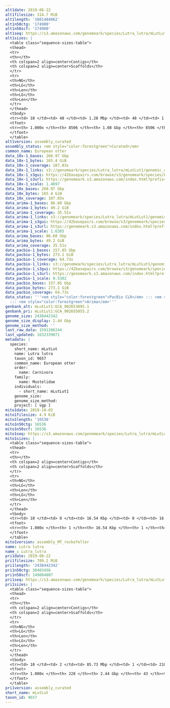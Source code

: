 ```yaml
---
alt1date: 2019-08-22
alt1filesize: 314.7 MiB
alt1length: '1081484062'
alt1n50ctg: '174900'
alt1n50scf: '174900'
alt1seq: https://s3.amazonaws.com/genomeark/species/Lutra_lutra/mLutLut1/assembly_curated/mLutLut1.alt.cur.20190822.fasta.gz
alt1sizes: |
  <table class="sequence-sizes-table">
  <thead>
  <tr>
  <th></th>
  <th colspan=2 align=center>Contigs</th>
  <th colspan=2 align=center>Scaffolds</th>
  </tr>
  <tr>
  <th>NG</th>
  <th>LG</th>
  <th>Len</th>
  <th>LG</th>
  <th>Len</th>
  </tr>
  </thead>
  <tbody>
  <tr><td> 10 </td><td> 48 </td><td> 1.28 Mbp </td><td> 48 </td><td> 1.28 Mbp </td></tr><tr><td> 20 </td><td> 197 </td><td> 0.51 Mbp </td><td> 197 </td><td> 0.51 Mbp </td></tr><tr><td> 30 </td><td> 472 </td><td> 321.41 Kbp </td><td> 472 </td><td> 321.41 Kbp </td></tr><tr><td> 40 </td><td> 871 </td><td> 234.14 Kbp </td><td> 871 </td><td> 234.14 Kbp </td></tr><tr style="background-color:#cccccc;"><td> 50 </td><td> 1411 </td><td> 174.90 Kbp </td><td> 1411 </td><td> 174.90 Kbp </td></tr><tr><td> 60 </td><td> 2120 </td><td> 133.15 Kbp </td><td> 2120 </td><td> 133.15 Kbp </td></tr><tr><td> 70 </td><td> 3053 </td><td> 100.96 Kbp </td><td> 3053 </td><td> 100.96 Kbp </td></tr><tr><td> 80 </td><td> 4285 </td><td> 76.83 Kbp </td><td> 4285 </td><td> 76.83 Kbp </td></tr><tr><td> 90 </td><td> 5908 </td><td> 57.86 Kbp </td><td> 5908 </td><td> 57.86 Kbp </td></tr><tr><td> 100 </td><td> 8505 </td><td> 338  bp </td><td> 8505 </td><td> 338  bp </td></tr></tbody>
  <tfoot>
  <tr><th> 1.000x </th><th> 8506 </th><th> 1.08 Gbp </th><th> 8506 </th><th> 1.08 Gbp </th></tr>
  </tfoot>
  </table>
alt1version: assembly_curated
assembly_status: <em style="color:forestgreen">Curated</em>
common_name: European otter
data_10x-1_bases: 260.97 Gbp
data_10x-1_bytes: 165.4 GiB
data_10x-1_coverage: 107.03x
data_10x-1_links: s3://genomeark/species/Lutra_lutra/mLutLut1/genomic_data/10x/<br>
data_10x-1_s3gui: https://42basepairs.com/browse/s3/genomeark/species/Lutra_lutra/mLutLut1/genomic_data/10x/
data_10x-1_s3url: https://genomeark.s3.amazonaws.com/index.html?prefix=species/Lutra_lutra/mLutLut1/genomic_data/10x/
data_10x-1_scale: 1.4697
data_10x_bases: 260.97 Gbp
data_10x_bytes: 165.4 GiB
data_10x_coverage: 107.03x
data_arima-1_bases: 86.60 Gbp
data_arima-1_bytes: 49.2 GiB
data_arima-1_coverage: 35.51x
data_arima-1_links: s3://genomeark/species/Lutra_lutra/mLutLut1/genomic_data/arima/<br>
data_arima-1_s3gui: https://42basepairs.com/browse/s3/genomeark/species/Lutra_lutra/mLutLut1/genomic_data/arima/
data_arima-1_s3url: https://genomeark.s3.amazonaws.com/index.html?prefix=species/Lutra_lutra/mLutLut1/genomic_data/arima/
data_arima-1_scale: 1.6385
data_arima_bases: 86.60 Gbp
data_arima_bytes: 49.2 GiB
data_arima_coverage: 35.51x
data_pacbio-1_bases: 157.85 Gbp
data_pacbio-1_bytes: 273.1 GiB
data_pacbio-1_coverage: 64.73x
data_pacbio-1_links: s3://genomeark/species/Lutra_lutra/mLutLut1/genomic_data/pacbio/<br>
data_pacbio-1_s3gui: https://42basepairs.com/browse/s3/genomeark/species/Lutra_lutra/mLutLut1/genomic_data/pacbio/
data_pacbio-1_s3url: https://genomeark.s3.amazonaws.com/index.html?prefix=species/Lutra_lutra/mLutLut1/genomic_data/pacbio/
data_pacbio-1_scale: 0.5382
data_pacbio_bases: 157.85 Gbp
data_pacbio_bytes: 273.1 GiB
data_pacbio_coverage: 64.73x
data_status: '''<em style="color:forestgreen">PacBio CLR</em> ::: <em style="color:forestgreen">10x</em>
  ::: <em style="color:forestgreen">Arima</em>'''
genbank_alt: mLutLut1:GCA_902653095.1
genbank_pri: mLutLut1:GCA_902655055.2
genome_size: 2438442342
genome_size_display: 2.44 Gbp
genome_size_method: ''
last_raw_data: 1591286244
last_updated: 1632339071
metadata: |
  species:
    short_name: mLutLut
    name: Lutra lutra
    taxon_id: 9657
    common_name: European otter
    order:
      name: Carnivora
    family:
      name: Mustelidae
    individuals:
      - short_name: mLutLut1
    genome_size:
    genome_size_method:
    project: [ vgp ]
mito1date: 2019-10-03
mito1filesize: 4.9 KiB
mito1length: '16536'
mito1n50ctg: 16536
mito1n50scf: 16536
mito1seq: https://s3.amazonaws.com/genomeark/species/Lutra_lutra/mLutLut1/assembly_MT_rockefeller/mLutLut1.MT.20191003.fasta.gz
mito1sizes: |
  <table class="sequence-sizes-table">
  <thead>
  <tr>
  <th></th>
  <th colspan=2 align=center>Contigs</th>
  <th colspan=2 align=center>Scaffolds</th>
  </tr>
  <tr>
  <th>NG</th>
  <th>LG</th>
  <th>Len</th>
  <th>LG</th>
  <th>Len</th>
  </tr>
  </thead>
  <tbody>
  <tr><td> 10 </td><td> 0 </td><td> 16.54 Kbp </td><td> 0 </td><td> 16.54 Kbp </td></tr><tr><td> 20 </td><td> 0 </td><td> 16.54 Kbp </td><td> 0 </td><td> 16.54 Kbp </td></tr><tr><td> 30 </td><td> 0 </td><td> 16.54 Kbp </td><td> 0 </td><td> 16.54 Kbp </td></tr><tr><td> 40 </td><td> 0 </td><td> 16.54 Kbp </td><td> 0 </td><td> 16.54 Kbp </td></tr><tr style="background-color:#cccccc;"><td> 50 </td><td> 0 </td><td style="background-color:#ff8888;"> 16.54 Kbp </td><td> 0 </td><td style="background-color:#ff8888;"> 16.54 Kbp </td></tr><tr><td> 60 </td><td> 0 </td><td> 16.54 Kbp </td><td> 0 </td><td> 16.54 Kbp </td></tr><tr><td> 70 </td><td> 0 </td><td> 16.54 Kbp </td><td> 0 </td><td> 16.54 Kbp </td></tr><tr><td> 80 </td><td> 0 </td><td> 16.54 Kbp </td><td> 0 </td><td> 16.54 Kbp </td></tr><tr><td> 90 </td><td> 0 </td><td> 16.54 Kbp </td><td> 0 </td><td> 16.54 Kbp </td></tr><tr><td> 100 </td><td> 0 </td><td> 16.54 Kbp </td><td> 0 </td><td> 16.54 Kbp </td></tr></tbody>
  <tfoot>
  <tr><th> 1.000x </th><th> 1 </th><th> 16.54 Kbp </th><th> 1 </th><th> 16.54 Kbp </th></tr>
  </tfoot>
  </table>
mito1version: assembly_MT_rockefeller
name: Lutra lutra
name_: Lutra_lutra
pri1date: 2019-08-22
pri1filesize: 709.2 MiB
pri1length: '2438442342'
pri1n50ctg: 30403456
pri1n50scf: 149004807
pri1seq: https://s3.amazonaws.com/genomeark/species/Lutra_lutra/mLutLut1/assembly_curated/mLutLut1.pri.cur.20190822.fasta.gz
pri1sizes: |
  <table class="sequence-sizes-table">
  <thead>
  <tr>
  <th></th>
  <th colspan=2 align=center>Contigs</th>
  <th colspan=2 align=center>Scaffolds</th>
  </tr>
  <tr>
  <th>NG</th>
  <th>LG</th>
  <th>Len</th>
  <th>LG</th>
  <th>Len</th>
  </tr>
  </thead>
  <tbody>
  <tr><td> 10 </td><td> 2 </td><td> 85.73 Mbp </td><td> 1 </td><td> 210.65 Mbp </td></tr><tr><td> 20 </td><td> 5 </td><td> 63.46 Mbp </td><td> 2 </td><td> 201.32 Mbp </td></tr><tr><td> 30 </td><td> 10 </td><td> 52.24 Mbp </td><td> 3 </td><td> 197.71 Mbp </td></tr><tr><td> 40 </td><td> 16 </td><td> 39.86 Mbp </td><td> 4 </td><td> 165.81 Mbp </td></tr><tr style="background-color:#cccccc;"><td> 50 </td><td> 22 </td><td style="background-color:#88ff88;"> 30.40 Mbp </td><td> 6 </td><td style="background-color:#88ff88;"> 149.00 Mbp </td></tr><tr><td> 60 </td><td> 31 </td><td> 24.23 Mbp </td><td> 8 </td><td> 144.09 Mbp </td></tr><tr><td> 70 </td><td> 43 </td><td> 18.92 Mbp </td><td> 10 </td><td> 108.79 Mbp </td></tr><tr><td> 80 </td><td> 57 </td><td> 14.61 Mbp </td><td> 12 </td><td> 96.45 Mbp </td></tr><tr><td> 90 </td><td> 80 </td><td> 7.48 Mbp </td><td> 14 </td><td> 89.08 Mbp </td></tr><tr><td> 100 </td><td> 227 </td><td> 15.22 Kbp </td><td> 42 </td><td> 15.22 Kbp </td></tr></tbody>
  <tfoot>
  <tr><th> 1.000x </th><th> 228 </th><th> 2.44 Gbp </th><th> 43 </th><th> 2.44 Gbp </th></tr>
  </tfoot>
  </table>
pri1version: assembly_curated
short_name: mLutLut
taxon_id: 9657
---
```

